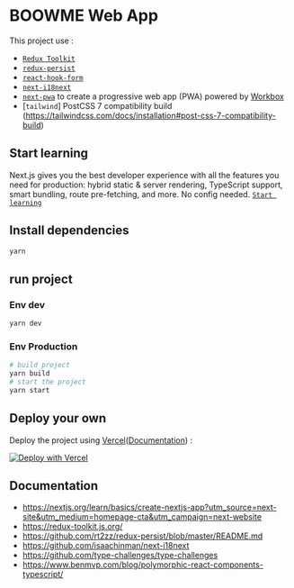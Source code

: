 # BOOWME Web App

This project use :
- [`Redux Toolkit`](https://redux-toolkit.js.org/)
- [`redux-persist`](https://github.com/rt2zz/redux-persist/blob/master/README.md)
- [`react-hook-form`](https://react-hook-form.com/)
- [`next-i18next`]()
- [`next-pwa`](https://github.com/shadowwalker/next-pwa) to create a progressive web app (PWA) powered by [Workbox](https://developers.google.com/web/tools/workbox/)
- [`tailwind`] PostCSS 7 compatibility build (https://tailwindcss.com/docs/installation#post-css-7-compatibility-build)

## Start learning
Next.js gives you the best developer experience with all the features you need for production: hybrid static & server rendering, TypeScript support, smart bundling, route pre-fetching, and more. No config needed. [`Start learning`](https://nextjs.org/learn/basics/create-nextjs-app?utm_source=next-site&utm_medium=homepage-cta&utm_campaign=next-website)


## Install dependencies

```bash
yarn
```

## run project
### Env dev
```bash
yarn dev
```

### Env Production
```bash
# build project
yarn build
# start the project
yarn start
```

## Deploy your own

Deploy the project using [Vercel](https://vercel.com?utm_source=github&utm_medium=readme&utm_campaign=next-example)([Documentation](https://nextjs.org/docs/deployment)) :

[![Deploy with Vercel](https://vercel.com/button)](https://vercel.com/new/git/external?repository-url=https://github.com/vercel/next.js/tree/canary/examples/progressive-web-app&project-name=progressive-web-app&repository-name=progressive-web-app)


## Documentation
- https://nextjs.org/learn/basics/create-nextjs-app?utm_source=next-site&utm_medium=homepage-cta&utm_campaign=next-website
- https://redux-toolkit.js.org/
- https://github.com/rt2zz/redux-persist/blob/master/README.md
- https://github.com/isaachinman/next-i18next
- https://github.com/type-challenges/type-challenges
- https://www.benmvp.com/blog/polymorphic-react-components-typescript/
